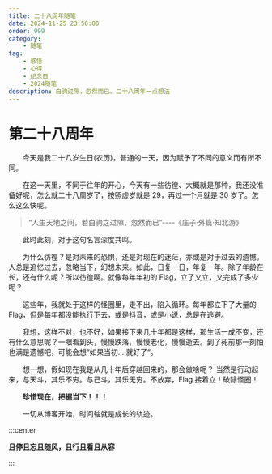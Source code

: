 ```yaml
---
title: 二十八周年随笔
date: 2024-11-25 23:50:00
order: 999
category:
    - 随笔
tag: 
    - 感悟
    - 心得
    - 纪念日
    - 2024随笔
description: 白驹过隙，忽然而已。二十八周年一点想法
---
```

# 第二十八周年
&emsp;&emsp;今天是我二十八岁生日(农历)，普通的一天，因为赋予了不同的意义而有所不同。

&emsp;&emsp;在这一天里，不同于往年的开心，今天有一些彷徨、大概就是那种，我还没准备好呢，怎么就二十八周岁了，按照虚岁就是 29，再过一个月就是 30 岁了。怎么这么快呢。

   > “人生天地之间，若白驹之过隙，忽然而已”----《庄子·外篇·知北游》

&emsp;&emsp;此时此刻，对于这句名言深度共鸣。

&emsp;&emsp;为什么彷徨？是对未来的恐惧，还是对现在的迷茫，亦或是对于过去的遗憾。人总是追忆过去，忽略当下，幻想未来。如此，日复一日，年复一年。除了年龄在长，还有什么呢？所以彷徨啊。就像每年年初的 Flag，立了又立，又完成了多少呢？

&emsp;&emsp;这些年，我就处于这样的怪圈里，走不出，陷入循环。每年都立下了大量的 Flag，但是每年都没能执行下去，或是抖音，或是小说，总是在逃避。

&emsp;&emsp;我想，这样不对，也不好，如果接下来几十年都是这样，那生活一成不变，还有什么意思呢？一眼看到头，慢慢跌落，慢慢老化，慢慢逝去。到了死前那一刻怕也满是遗憾吧，可能会想“如果当初....就好了“。

&emsp;&emsp;想一想，假如现在我是从几十年后穿越回来的，那会做啥呢？ 当然是行动起来，与天斗，其乐不穷。与己斗，其乐无穷。不放弃，Flag 接着立！破除怪圈！

 **&emsp;&emsp;珍惜现在，把握当下！！！**

&emsp;&emsp;一切从博客开始，时间轴就是成长的轨迹。

:::center 

**且停且忘且随风，且行且看且从容**

:::


